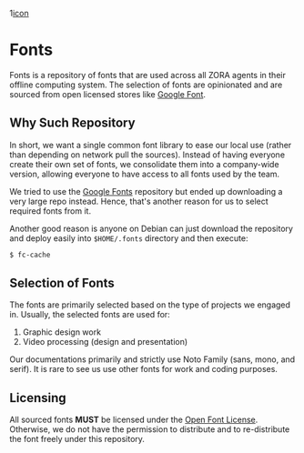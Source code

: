 1[icon](icon-master.svg)

# Fonts
Fonts is a repository of fonts that are used across all ZORA agents in their
offline computing system. The selection of fonts are opinionated and are sourced
from open licensed stores like [Google Font](https://fonts.google.com/).




## Why Such Repository
In short, we want a single common font library to ease our local use
(rather than depending on network pull the sources). Instead of having everyone
create their own set of fonts, we consolidate them into a company-wide version,
allowing everyone to have access to all fonts used by the team.

We tried to use the [Google Fonts](https://www.github.com/googlefonts/)
repository but ended up downloading a very large repo instead. Hence, that's
another reason for us to select required fonts from it.

Another good reason is anyone on Debian can just download the repository and
deploy easily into `$HOME/.fonts` directory and then execute:

```bash
$ fc-cache
```




## Selection of Fonts
The fonts are primarily selected based on the type of projects we engaged in.
Usually, the selected fonts are used for:

1. Graphic design work
2. Video processing (design and presentation)

Our documentations primarily and strictly use Noto Family (sans, mono, and
serif). It is rare to see us use other fonts for work and coding purposes.




## Licensing
All sourced fonts **MUST** be licensed under the
[Open Font License](https://scripts.sil.org/cms/scripts/page.php?site_id=nrsi&id=OFL).
Otherwise, we do not have the permission to distribute and to re-distribute the
font freely under this repository.
